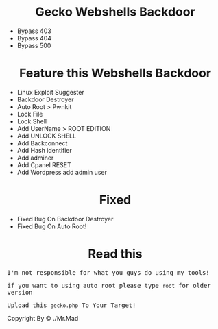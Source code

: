 <div align="center"><h1>Gecko Webshells Backdoor</h1></div>

* Bypass 403
* Bypass 404
* Bypass 500

<div align="center"><h1>Feature this Webshells Backdoor</h1></div>

* Linux Exploit Suggester
* Backdoor Destroyer
* Auto Root > Pwnkit 
* Lock File
* Lock Shell
* Add UserName > ROOT EDITION
* Add UNLOCK SHELL
* Add Backconnect
* Add Hash identifier
* Add adminer
* Add Cpanel RESET
* Add Wordpress add admin user
  
<div align="center"><h1>Fixed</h1></div>

* Fixed Bug On Backdoor Destroyer
* Fixed Bug On Auto Root!

<div align="center"><h1>Read this</h1></div>

<samp>

I'm not responsible for what you guys do using my tools!

if you want to using auto root please type `root` for older version

Upload this `gecko.php` To Your Target!


</samp>
Copyright By &copy; ./Mr.Mad
